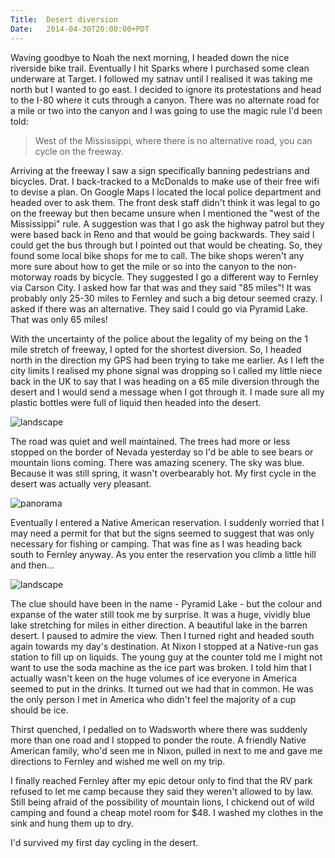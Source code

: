 ```yaml
---
Title:	Desert diversion
Date:	2014-04-30T20:00:00+PDT
---
```


Waving goodbye to Noah the next morning, I headed down the nice riverside bike trail. Eventually I hit Sparks where I purchased some clean underware at Target. I followed my satnav until I realised it was taking me north but I wanted to go east. I decided to ignore its protestations and head to the I-80 where it cuts through a canyon. There was no alternate road for a mile or two into the canyon and I was going to use the magic rule I'd been told:

> West of the Mississippi, where there is no alternative road, you can cycle on the freeway.

Arriving at the freeway I saw a sign specifically banning pedestrians and bicycles. Drat. I back-tracked to a McDonalds to make use of their free wifi to devise a plan. On Google Maps I located the local police department and headed over to ask them. The front desk staff didn't think it was legal to go on the freeway but then became unsure when I mentioned the "west of the Mississippi" rule. A suggestion was that I go ask the highway patrol but they were based back in Reno and that would be going backwards. They said I could get the bus through but I pointed out that would be cheating. So, they found some local bike shops for me to call. The bike shops weren't any more sure about how to get the mile or so into the canyon to the non-motorway roads by bicycle. They suggested I go a different way to Fernley via Carson City. I asked how far that was and they said "85 miles"! It was probably only 25-30 miles to Fernley and such a big detour seemed crazy. I asked if there was an alternative. They said I could go via Pyramid Lake. That was only 65 miles!

With the uncertainty of the police about the legality of my being on the 1 mile stretch of freeway, I opted for the shortest diversion. So, I headed north in the direction my GPS had been trying to take me earlier. As I left the city limits I realised my phone signal was dropping so I called my little niece back in the UK to say that I was heading on a 65 mile diversion through the desert and I would send a message when I got through it. I made sure all my plastic bottles were full of liquid then headed into the desert.

![landscape](https://farm8.staticflickr.com/7336/14009676727_b435fb4c8c_z.jpg "Road into the desert")

The road was quiet and well maintained. The trees had more or less stopped on the border of Nevada yesterday so I'd be able to see bears or mountain lions coming. There was amazing scenery. The sky was blue. Because it was still spring, it wasn't overbearably hot. My first cycle in the desert was actually very pleasant.

![panorama](https://farm4.staticflickr.com/3850/14821146082_56f36fcb2f_h.jpg "Nevada desert")

Eventually I entered a Native American reservation. I suddenly worried that I may need a permit for that but the signs seemed to suggest that was only necessary for fishing or camping. That was fine as I was heading back south to Fernley anyway. As you enter the reservation you climb a little hill and then...

![landscape](https://farm8.staticflickr.com/7406/14009626638_0a733179b0_z.jpg "Pyramid Lake")

The clue should have been in the name - Pyramid Lake - but the colour and expanse of the water still took me by surprise. It was a huge, vividly blue lake stretching for miles in either direction. A beautiful lake in the barren desert. I paused to admire the view. Then I turned right and headed south again towards my day's destination. At Nixon I stopped at a Native-run gas station to fill up on liquids. The young guy at the counter told me I might not want to use the soda machine as the ice part was broken. I told him that I actually wasn't keen on the huge volumes of ice everyone in America seemed to put in the drinks. It turned out we had that in common. He was the only person I met in America who didn't feel the majority of a cup should be ice.

Thirst quenched, I pedalled on to Wadsworth where there was suddenly more than one road and I stopped to ponder the route. A friendly Native American family, who'd seen me in Nixon, pulled in next to me and gave me directions to Fernley and wished me well on my trip.

I finally reached Fernley after my epic detour only to find that the RV park refused to let me camp because they said they weren't allowed to by law. Still being afraid of the possibility of mountain lions, I chickend out of wild camping and found a cheap motel room for $48. I washed my clothes in the sink and hung them up to dry. 

I'd survived my first day cycling in the desert.